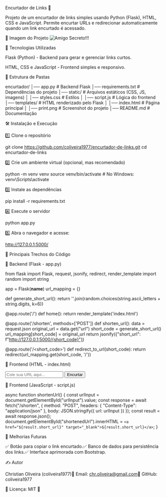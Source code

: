 Encurtador de Links 🔗

Projeto de um encurtador de links simples usando Python (Flask), HTML, CSS e JavaScript. Permite encurtar URLs e redirecionar automaticamente quando um link encurtado é acessado.

📸 Imagem do Projeto
![Amigo Secreto!!!](https://github.com/coliveira1977/desafio_amigo_secreto/blob/mai/assets/amigo-secreto.png?raw=true)


🚀 Tecnologias Utilizadas

Flask (Python) - Backend para gerar e gerenciar links curtos.

HTML, CSS e JavaScript - Frontend simples e responsivo.

📂 Estrutura de Pastas

encurtador/
│── app.py               # Backend Flask
│── requirements.txt      # Dependências do projeto
│── static/               # Arquivos estáticos (CSS, JS, imagens)
│   │── styles.css        # Estilos
│   │── script.js         # Lógica do frontend
│── templates/            # HTML renderizado pelo Flask
│   │── index.html        # Página principal
│   │── print.png         # Screenshot do projeto
│── README.md             # Documentação

🛠️ Instalação e Execução

1️⃣ Clone o repositório

git clone https://github.com/coliveira1977/encurtador-de-links.git
cd encurtador-de-links

2️⃣ Crie um ambiente virtual (opcional, mas recomendado)

python -m venv venv
source venv/bin/activate  # No Windows: venv\Scripts\activate

3️⃣ Instale as dependências

pip install -r requirements.txt

4️⃣ Execute o servidor

python app.py

5️⃣ Abra o navegador e acesse:

http://127.0.0.1:5000/

📜 Principais Trechos do Código

🔹 Backend (Flask - app.py)

from flask import Flask, request, jsonify, redirect, render_template
import random
import string

app = Flask(__name__)
url_mapping = {}

def generate_short_url():
    return ''.join(random.choices(string.ascii_letters + string.digits, k=6))

@app.route('/')
def home():
    return render_template('index.html')

@app.route('/shorten', methods=['POST'])
def shorten_url():
    data = request.json
    original_url = data.get("url")
    short_code = generate_short_url()
    url_mapping[short_code] = original_url
    return jsonify({"short_url": f"http://127.0.0.1:5000/{short_code}"})

@app.route('/<short_code>')
def redirect_to_url(short_code):
    return redirect(url_mapping.get(short_code, '/'))

🔹 Frontend (HTML - index.html)

<input type="text" id="urlInput" placeholder="Cole sua URL aqui...">
<button onclick="shortenUrl()">Encurtar</button>
<p id="shortenedUrl"></p>

🔹 Frontend (JavaScript - script.js)

async function shortenUrl() {
    const urlInput = document.getElementById("urlInput").value;
    const response = await fetch("/shorten", {
        method: "POST",
        headers: { "Content-Type": "application/json" },
        body: JSON.stringify({ url: urlInput })
    });
    const result = await response.json();
    document.getElementById("shortenedUrl").innerHTML = `<a href="${result.short_url}" target="_blank">${result.short_url}</a>`;
}

📌 Melhorias Futuras

✅ Botão para copiar o link encurtado.✅ Banco de dados para persistência dos links.✅ Interface aprimorada com Bootstrap.

✍️ Autor

Christian Oliveira (coliveira1977)📧 Email: chr.oliveira@gmail.com🔗 GitHub: coliveira1977

📝 Licença: MIT 📜
